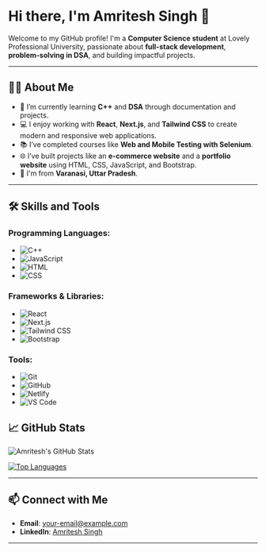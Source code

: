 # Hi there, I'm Amritesh Singh 👋

Welcome to my GitHub profile! I'm a **Computer Science student** at Lovely Professional University, passionate about **full-stack development**, **problem-solving in DSA**, and building impactful projects.

---

## 👨‍💻 About Me
- 🌱 I’m currently learning **C++** and **DSA** through documentation and projects.
- 💻 I enjoy working with **React**, **Next.js**, and **Tailwind CSS** to create modern and responsive web applications.
- 📚 I’ve completed courses like **Web and Mobile Testing with Selenium**.
- 🌐 I’ve built projects like an **e-commerce website** and a **portfolio website** using HTML, CSS, JavaScript, and Bootstrap.
- 📍 I'm from **Varanasi, Uttar Pradesh**.

---

## 🛠️ Skills and Tools
### Programming Languages:
- ![C++](https://img.shields.io/badge/C++-00599C?style=for-the-badge&logo=cplusplus&logoColor=white)
- ![JavaScript](https://img.shields.io/badge/JavaScript-F7DF1E?style=for-the-badge&logo=javascript&logoColor=black)
- ![HTML](https://img.shields.io/badge/HTML-E34F26?style=for-the-badge&logo=html5&logoColor=white)
- ![CSS](https://img.shields.io/badge/CSS-1572B6?style=for-the-badge&logo=css3&logoColor=white)

### Frameworks & Libraries:
- ![React](https://img.shields.io/badge/React-61DAFB?style=for-the-badge&logo=react&logoColor=black)
- ![Next.js](https://img.shields.io/badge/Next.js-000000?style=for-the-badge&logo=nextdotjs&logoColor=white)
- ![Tailwind CSS](https://img.shields.io/badge/TailwindCSS-38B2AC?style=for-the-badge&logo=tailwind-css&logoColor=white)
- ![Bootstrap](https://img.shields.io/badge/Bootstrap-563D7C?style=for-the-badge&logo=bootstrap&logoColor=white)

### Tools:
- ![Git](https://img.shields.io/badge/Git-F05032?style=for-the-badge&logo=git&logoColor=white)
- ![GitHub](https://img.shields.io/badge/GitHub-181717?style=for-the-badge&logo=github&logoColor=white)
- ![Netlify](https://img.shields.io/badge/Netlify-00C7B7?style=for-the-badge&logo=netlify&logoColor=white)
- ![VS Code](https://img.shields.io/badge/VS%20Code-007ACC?style=for-the-badge&logo=visualstudiocode&logoColor=white)


## 📈 GitHub Stats
![Amritesh's GitHub Stats](https://github-readme-stats.vercel.app/api?username=your-github-username&show_icons=true&theme=radical)

[![Top Languages](https://github-readme-stats.vercel.app/api/top-langs/?username=your-github-username&layout=compact&theme=radical)](https://github.com/your-github-username)

---

## 📫 Connect with Me
- **Email**: [your-email@example.com](mailto:amritesh6767@gmail.com)
- **LinkedIn**: [Amritesh Singh](https://linkedin.com/in/ammriteshh)

---


